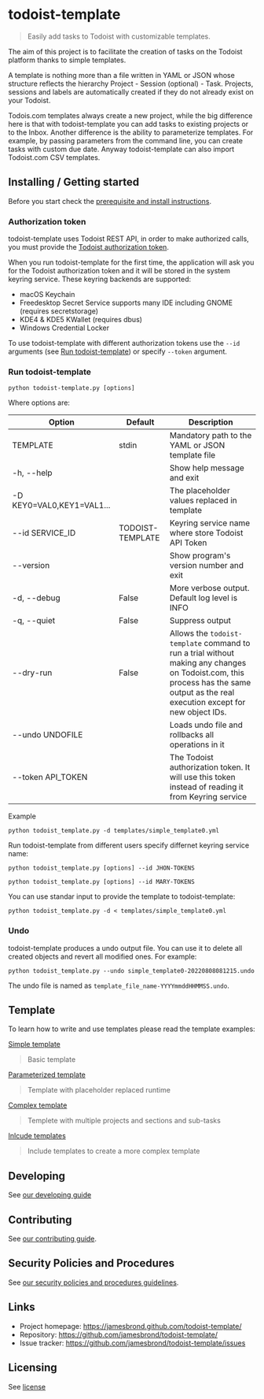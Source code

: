 # todoist-template

> Easily add tasks to Todoist with customizable templates.

The aim of this project is to facilitate the creation of tasks on the Todoist platform thanks to simple templates.

A template is nothing more than a file written in YAML or JSON whose structure reflects the hierarchy Project - Session (optional) - Task.
Projects, sessions and labels are automatically created if they do not already exist on your Todoist.

Todois.com templates always create a new project, while the big difference here is that with todoist-template you can add tasks to existing projects or to the Inbox.
Another difference is the ability to parameterize templates. For example, by passing parameters from the command line, you can create tasks with custom due date.
Anyway todoist-template can also import Todoist.com CSV templates.

## Installing / Getting started

Before you start check the [prerequisite and install instructions](install.md).

### Authorization token

todoist-template uses Todoist REST API, in order to make authorized calls, you must provide the [Todoist authorization token](https://developer.todoist.com/rest/v1/?python#next-steps).

When you run todoist-template for the first time, the application will ask you for the Todoist authorization token and it will be stored in the system keyring service.
These keyring backends are supported:

- macOS Keychain
- Freedesktop Secret Service supports many IDE including GNOME (requires secretstorage)
- KDE4 & KDE5 KWallet (requires dbus)
- Windows Credential Locker

To use todoist-template with different authorization tokens use the `--id` arguments (see [Run todoist-template](./README.md#run-todoist-template)) or specify `--token` argument.

### Run todoist-template

```shell
python todoist-template.py [options]
```

Where options are:

| Option                   | Default   | Description                                               |
|--------------------------|-----------|-----------------------------------------------------------|
| TEMPLATE                 | stdin     | Mandatory path to the YAML or JSON template file          |
| -h, --help               |           | Show help message and exit                                |
| -D KEY0=VAL0,KEY1=VAL1...|           | The placeholder values replaced in template               |
| --id SERVICE_ID          | TODOIST-TEMPLATE | Keyring service name where store Todoist API Token |
| --version                |           | Show program's version number and exit                    |
| -d, --debug              | False     | More verbose output. Default log level is INFO            |
| -q, --quiet              | False     | Suppress output                                           |
| --dry-run                | False     | Allows the `todoist-template` command to run a trial without making any changes on Todoist.com, this process has the same output as the real execution except for new object IDs. |
| --undo UNDOFILE          |           | Loads undo file and rollbacks all operations in it        |
| --token API_TOKEN        |           | The Todoist authorization token. It will use this token instead of reading it from Keyring service |

Example

```shell
python todoist_template.py -d templates/simple_template0.yml
```

Run todoist-template from different users specify differnet keyring service name:

```shell
python todoist_template.py [options] --id JHON-TOKENS
```

```shell
python todoist_template.py [options] --id MARY-TOKENS
```

You can use standar input to provide the template to todoist-template:

```shell
python todoist_template.py -d < templates/simple_template0.yml
```

### Undo

todoist-template produces a undo output file. You can use it to delete all created objects and revert all modified ones. For example:

```shell
python todoist_template.py --undo simple_template0-20220808081215.undo
```

The undo file is named as `template_file_name-YYYYmmddHHMMSS.undo`.

## Template

To learn how to write and use templates please read the template examples:

[Simple template](./template/simple_template.md)
> Basic template

[Parameterized template](./template/param_template.md)
> Template with placeholder replaced runtime

[Complex template](./template/complex_template.md)
> Templete with multiple projects and sections and sub-tasks

[Inlcude templates](./template/include_template.md)
> Include templates to create a more complex template

## Developing

See [our developing guide](./DEVELOPING.md)

## Contributing

See [our contributing guide](./CONTRIBUTING.md).

## Security Policies and Procedures

See [our security policies and procedures guidelines](./SECURITY.md).

## Links

- Project homepage: <https://jamesbrond.github.com/todoist-template/>
- Repository: <https://github.com/jamesbrond/todoist-template/>
- Issue tracker: <https://github.com/jamesbrond/todoist-template/issues>

## Licensing

See [license](../LICENSE)
